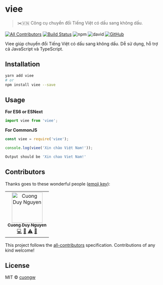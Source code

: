 # viee

> ✂️🇻🇳 Công cụ chuyển đổi Tiếng Việt có dấu sang không dấu.

[![All Contributors](https://img.shields.io/badge/all_contributors-1-orange.svg)](#contributors)
[![Build Status](https://travis-ci.com/cuongw/viee.svg?branch=master)](https://travis-ci.com/cuongw/viee)
![npm](https://img.shields.io/npm/v/viee.svg)
![david](https://img.shields.io/david/cuongw/viee.svg)
[![GitHub](https://img.shields.io/github/license/cuongw/viee.svg)](https://github.com/cuongw/viee/blob/master/LICENSE)

Viee giúp chuyển đổi Tiếng Việt có dấu sang không dấu. Dễ sử dụng, hỗ trợ cả JavaScript và TypeScript.

## Installation

```sh
yarn add viee
# or
npm install viee --save
```

## Usage

**For ES6 or ESNext**
```javascript
import viee from 'viee';
```

**For CommonJS**
```javascript
const viee = require('viee');
```

```javascript
console.log(viee('Xin chào Việt Nam!'));
```

```sh
Output should be 'Xin chao Viet Nam!'
```

## Contributors

Thanks goes to these wonderful people ([emoji key](https://allcontributors.org/docs/en/emoji-key)):

<!-- ALL-CONTRIBUTORS-LIST:START - Do not remove or modify this section -->
<!-- prettier-ignore -->
<table><tr><td align="center"><a href="http://cuongw.me"><img src="https://avatars0.githubusercontent.com/u/34389409?v=4" width="100px;" alt="Cuong Duy Nguyen"/><br /><sub><b>Cuong Duy Nguyen</b></sub></a><br /><a href="https://github.com/cuongw/viee/commits?author=cuongw" title="Code">💻</a> <a href="https://github.com/cuongw/viee/commits?author=cuongw" title="Documentation">📖</a> <a href="https://github.com/cuongw/viee/commits?author=cuongw" title="Tests">⚠️</a> <a href="#review-cuongw" title="Reviewed Pull Requests">👀</a></td></tr></table>

<!-- ALL-CONTRIBUTORS-LIST:END -->

This project follows the [all-contributors](https://github.com/all-contributors/all-contributors) specification. Contributions of any kind welcome!

## License

MIT © [cuongw](https://github.com/cuongw)
